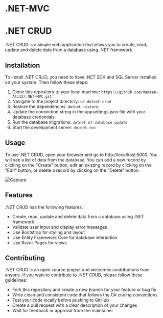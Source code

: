 # .NET-MVC
# .NET CRUD

.NET CRUD is a simple web application that allows you to create, read, update and delete data from a database using .NET framework.

## Installation

To install .NET CRUD, you need to have .NET SDK and SQL Server installed on your system. Then follow these steps:

1. Clone this repository to your local machine: `https://github.com/Ramzan-Ali12/.NET-MVC.git`
2. Navigate to the project directory: `cd dotnet-crud`
3. Restore the dependencies: `dotnet restore`
4. Update the connection string in the appsettings.json file with your database credentials
5. Run the database migrations: `dotnet ef database update`
6. Start the development server: `dotnet run`

## Usage

To use .NET CRUD, open your browser and go to http://localhost:5000. You will see a list of data from the database. You can add a new record by clicking on the "Create" button, edit an existing record by clicking on the "Edit" button, or delete a record by clicking on the "Delete" button.

![Capture](https://user-images.githubusercontent.com/103037323/215186886-b191899a-9fc4-428d-835c-a670052f5658.PNG)

## Features

.NET CRUD has the following features:

- Create, read, update and delete data from a database using .NET framework
- Validate user input and display error messages
- Use Bootstrap for styling and layout
- Use Entity Framework Core for database interaction
- Use Razor Pages for views

## Contributing

.NET CRUD is an open source project and welcomes contributions from anyone. If you want to contribute to .NET CRUD, please follow these guidelines:

- Fork this repository and create a new branch for your feature or bug fix
- Write clean and consistent code that follows the C# coding conventions
- Test your code locally before pushing to GitHub
- Create a pull request with a clear description of your changes
- Wait for feedback or approval from the maintainer
